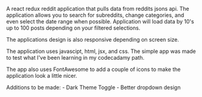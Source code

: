 A react redux reddit application that pulls data from reddits jsons api. The application allows you to search for subreddits, change categories, and even select the date range when possible. Application will load data by 10's up to 100 posts depending on your filtered selections.

The applications design is also responsive depending on screen size.

The application uses javascipt, html, jsx, and css. The simple app was made to test what I've been learning in my codecadamy path. 

The app also uses FontAwesome to add a couple of icons to make the application look a little nicer.

Additions to be made:
    - Dark Theme Toggle
    - Better dropdown design